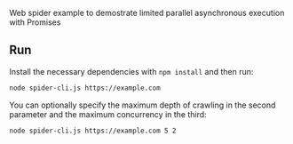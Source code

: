 Web spider example to demostrate limited parallel asynchronous execution with Promises

## Run

Install the necessary dependencies with `npm install` and then run:

```bash
node spider-cli.js https://example.com
```

You can optionally specify the maximum depth of crawling in the second parameter and the maximum concurrency in the third:

```bash
node spider-cli.js https://example.com 5 2
```
